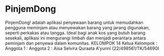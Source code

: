 # PinjemDong
PinjemDong! adalah aplikasi penyewaan barang untuk memudahkan pengguna meminjam atau menyewakan barang yang jarang digunakan, seperti perkakas atau tangga. Ideal bagi anak kos yang butuh barang sesekali, aplikasi ini mengurangi limbah dan menjadi perantara antara peminjam dan penyewa dalam komunitas.
KELOMPOK 14
Ketua Kelompok : 
Anggota 1 : 
Anggota 2 : Aisa Selvira Quraata A'yunni (22/498561/TK/54690)
